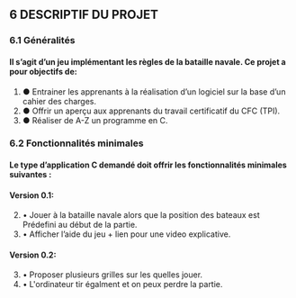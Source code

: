 ## 6 DESCRIPTIF	DU	PROJET
### 6.1 Généralités
#### Il	s’agit	d’un	jeu	implémentant	les	règles	de	la	bataille	navale.	Ce	projet	a	pour	objectifs	de:
1. ● Entrainer	les	apprenants	à	la	réalisation	d’un	logiciel	sur	la	base	d’un	cahier	des	charges.
1. ● Offrir	un	aperçu	aux	apprenants	du	travail	certificatif	du	CFC	(TPI).
1. ● Réaliser	de	A-Z	un	programme	en	C.
### 6.2 Fonctionnalités minimales
#### Le	type	d’application	C	demandé	doit	offrir	les	fonctionnalités	minimales	suivantes	:
#### Version	0.1:
2. • Jouer	 à	 la	 bataille	 navale	 alors	 que	 la	 position	 des	 bateaux	 est	 Prédefini au début de la partie.
2. • Afficher	l’aide	du	jeu + lien pour une video explicative.
#### Version 0.2:
3. • Proposer plusieurs grilles sur les quelles jouer.
3. • L'ordinateur tir égalment et on peux perdre la partie.

